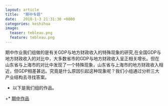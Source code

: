 ```yaml
---
layout: article
title:  "期中专题"
date:   2018-1-3 21:31:30 +0800
categories: keshihua
image:
  teaser: tebleau.png
  feature: tebleau.png
---
```

期中作业我们组做的是有关GDP与地方财政收入的特殊现象的研究,在全国GDP与地方财政收入的对比中，大多数省市的GDP与地方财政收入呈正相关增长。但在山东省与上海市的对比中发现了一个特殊现象，山东省与上海市的地方财政收入相近，但GDP相差甚远。究竟是什么原因引起这种现象呢？我们小组通过分析三大产业结构去寻找答案。
 + 以下是我们组的作品。
 
+* [期中作品](https://vivianting.github.io/infovis/Group_P.html)